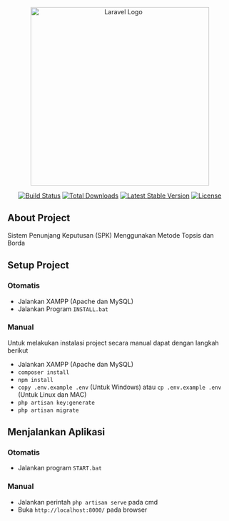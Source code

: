 <p align="center"><a href="https://laravel.com" target="_blank"><img src="https://raw.githubusercontent.com/laravel/art/master/logo-lockup/5%20SVG/2%20CMYK/1%20Full%20Color/laravel-logolockup-cmyk-red.svg" width="400" alt="Laravel Logo"></a></p>

<p align="center">
<a href="https://github.com/laravel/framework/actions"><img src="https://github.com/laravel/framework/workflows/tests/badge.svg" alt="Build Status"></a>
<a href="https://packagist.org/packages/laravel/framework"><img src="https://img.shields.io/packagist/dt/laravel/framework" alt="Total Downloads"></a>
<a href="https://packagist.org/packages/laravel/framework"><img src="https://img.shields.io/packagist/v/laravel/framework" alt="Latest Stable Version"></a>
<a href="https://packagist.org/packages/laravel/framework"><img src="https://img.shields.io/packagist/l/laravel/framework" alt="License"></a>
</p>

## About Project
Sistem Penunjang Keputusan (SPK) Menggunakan Metode Topsis dan Borda

## Setup Project

### Otomatis
- Jalankan XAMPP (Apache dan MySQL)
- Jalankan Program ```INSTALL.bat``` 

### Manual
Untuk melakukan instalasi project secara manual dapat dengan langkah berikut
- Jalankan XAMPP (Apache dan MySQL)
- ```composer install```
- ```npm install```
- ```copy .env.example .env``` (Untuk Windows) atau ```cp .env.example .env``` (Untuk Linux dan MAC)
- ```php artisan key:generate```
- ```php artisan migrate```

## Menjalankan Aplikasi

### Otomatis
- Jalankan program ```START.bat```

### Manual 
- Jalankan perintah ```php artisan serve``` pada cmd
- Buka ```http://localhost:8000/``` pada browser
